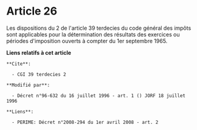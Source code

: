 # Article 26

Les dispositions du 2 de l'article 39 terdecies du code général des impôts sont applicables pour la détermination des
résultats des exercices ou périodes d'imposition ouverts à compter du 1er septembre 1965.

**Liens relatifs à cet article**

	**Cite**:

	  - CGI 39 terdecies 2

	**Modifié par**:

	  - Décret n°96-632 du 16 juillet 1996 - art. 1 () JORF 18 juillet 1996

	**Liens**:

	  - PERIME: Décret n°2008-294 du 1er avril 2008 - art. 2
